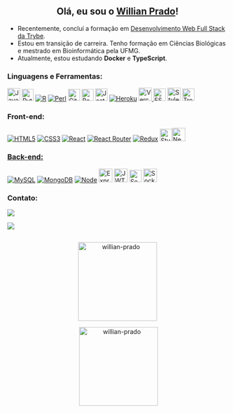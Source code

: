 <h2 align="center">Olá, eu sou o <a href="https://www.linkedin.com/in/willian-prado-dev/">Willian Prado</a>!</h2>

- Recentemente, concluí a formação em [Desenvolvimento Web Full Stack da Trybe](https://github.com/willian-prado/trybe-records).
- Estou em transição de carreira. Tenho formação em Ciências Biológicas e mestrado em Bioinformática pela UFMG.
- Atualmente, estou estudando **Docker** e **TypeScript**.

<h3 align="left">Linguagens e Ferramentas:</h3>

<p align="left">
<a href="https://developer.mozilla.org/en-US/docs/Web/JavaScript"><img src="https://img.shields.io/badge/JavaScript-323330?style=for-the-badge&logo=javascript&logoColor=F7DF1E" title="JavaScript" height="29"/></a>
<a href="https://www.python.org/"><img src="https://img.shields.io/badge/Python-FFD43B?style=for-the-badge&logo=python&logoColor=blue" title="Python" height="27"></a>
<a href="https://www.r-project.org/"><img src="https://img.shields.io/badge/R-276DC3?style=for-the-badge&logo=r&logoColor=white" title="R"></a>
<a href="https://www.perl.org/"><img src="https://img.shields.io/badge/Perl-39457E?style=for-the-badge&logo=perl&logoColor=white" title="Perl"></a>
<a href="https://git-scm.com/"><img src="https://img.shields.io/badge/GIT-E44C30?style=for-the-badge&logo=git&logoColor=white" title="Git" height="27"/></a>
<a href="https://www.gnu.org/savannah-checkouts/gnu/bash/manual/bash.html"><img src="https://img.shields.io/badge/GNU%20Bash-4EAA25?style=for-the-badge&logo=GNU%20Bash&logoColor=white" title="Bash" height="27"/></a>
<a href="https://jestjs.io"><img src="https://img.shields.io/badge/Jest-C21325?style=for-the-badge&logo=jest&logoColor=white" title="Jest" height="28"/></a>
<a href="https://www.heroku.com/"><img src="https://img.shields.io/badge/Heroku-430098?style=for-the-badge&logo=heroku&logoColor=white" title="Heroku"/></a>
<a href="https://vercel.com/"><img src="https://img.shields.io/badge/Vercel-000000?style=for-the-badge&logo=vercel&logoColor=white" title="Vercel" height="30"</a>
<a href="https://eslint.org/"><img src="https://img.shields.io/badge/eslint-3A33D1?style=for-the-badge&logo=eslint&logoColor=white" title="ESLint" height="28"></a>  
<a href="https://stylelint.io/"><img src="https://img.shields.io/badge/stylelint-000?style=for-the-badge&logo=stylelint&logoColor=white" title="Stylelint" height="30"></a>
<a href="https://trello.com/"><img src="https://img.shields.io/badge/Trello-0052CC?style=for-the-badge&logo=trello&logoColor=white" title="Trello" height="28"></a>
</p>

<h3 align="left">Front-end:</h3>

<p align="left">
<a href="https://www.w3.org/html/"><img src="https://img.shields.io/badge/HTML5-E34F26?style=for-the-badge&logo=html5&logoColor=white" title="HTML5"></a>
<a href="https://www.w3schools.com/css/"><img src="https://img.shields.io/badge/CSS3-1572B6?style=for-the-badge&logo=css3&logoColor=white" title="CSS3"/></a>
<a href="https://reactjs.org/"><img src="https://img.shields.io/badge/React-20232A?style=for-the-badge&logo=react&logoColor=61DAFB" title="React"/></a>
<a href="https://reactrouter.com/"><img src="https://img.shields.io/badge/React_Router-CA4245?style=for-the-badge&logo=react-router&logoColor=white" title="React Router"></a>
<a href="https://redux.js.org/"><img src="https://img.shields.io/badge/Redux-593D88?style=for-the-badge&logo=redux&logoColor=white" title="Redux"></a>
<a href="https://styled-components.com/"><img src="https://img.shields.io/badge/styled--components-DB7093?style=for-the-badge&logo=styled-components&logoColor=white" title="Styled Components" height="28></a>
<a href="https://nextjs.org/"><img src="https://img.shields.io/badge/next.js-000000?style=for-the-badge&logo=nextdotjs&logoColor=white" title="NextJS" height="30"</a></p>

<h3 align="left">Back-end:</h3>

<p align="left">
<a href="https://www.mysql.com/"><img src="https://img.shields.io/badge/MySQL-005C84?style=for-the-badge&logo=mysql&logoColor=white" title="MySQL"></a>
<a href="https://www.mongodb.com/"><img src="https://img.shields.io/badge/MongoDB-4EA94B?style=for-the-badge&logo=mongodb&logoColor=white" title="MongoDB"></a>
<a href="https://nodejs.org/en/"><img src="https://img.shields.io/badge/Node.js-339933?style=for-the-badge&logo=nodedotjs&logoColor=white" title="Node"></a>
<a href="https://expressjs.com/"><img src="https://img.shields.io/badge/Express.js-000000?style=for-the-badge&logo=express&logoColor=white" title="Express" height="31"></a>
<a href="https://jwt.io/"><img src="https://img.shields.io/badge/JWT-000000?style=for-the-badge&logo=JSON%20web%20tokens&logoColor=white" title="JWT" height="31"></a>
<a href="https://sequelize.org/"><img src="https://img.shields.io/badge/Sequelize-52B0E7?style=for-the-badge&logo=Sequelize&logoColor=white" title="Sequelize" height="28"></a>
<a href="https://socket.io/"><img src="https://img.shields.io/badge/Socket.io-010101?&style=for-the-badge&logo=Socket.io&logoColor=white" title="Socket.io" height="31"></a>

<h3 align="left">Contato:</h3>

<a href="mailto:this.willprado@gmail.com"><img src="https://img.shields.io/badge/Gmail-D14836?style=for-the-badge&logo=gmail&logoColor=white"></a>

<a href="https://www.linkedin.com/in/willian-prado-dev/"><img src="https://img.shields.io/badge/LinkedIn-0077B5?style=for-the-badge&logo=linkedin&logoColor=white"></a>

##

<div align="center">
<p><img align="center" height= "180em" src="https://github-readme-stats.vercel.app/api/top-langs?username=willian-prado&show_icons=true&locale=en&layout=compact&theme=dark" alt="willian-prado" /></p>
</div>
<div align="center">
<p>&nbsp;<img align="center" height= "180em" src="https://github-readme-stats.vercel.app/api?username=willian-prado&show_icons=true&locale=en&theme=dark&count_private=true" alt="willian-prado" /></p>
</div>
